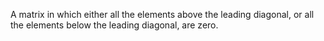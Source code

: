 A matrix in which either all the elements above the leading diagonal, or
all the elements below the leading diagonal, are zero.
